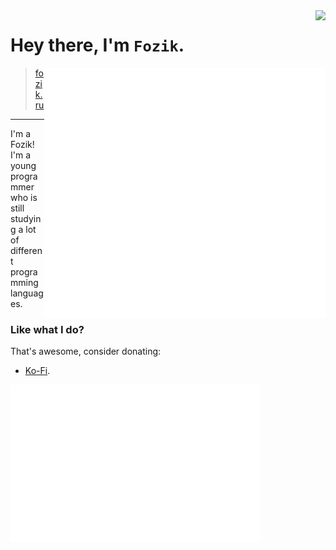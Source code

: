 <img align="right" src="https://komarev.com/ghpvc/?username=SimplyFozik" />

# Hey there, I'm `Fozik`.

<img align="right" src="/github-metrics.svg" alt="Metrics" width="450">

> [fozik.ru](https://fozik.ru)

---

I'm a Fozik! I'm a young programmer who is still studying a lot of different programming languages.

### Like what I do?

That's awesome, consider donating:

- [Ko-Fi](https://ko-fi.com/fozik).

<img align="left" src="/metrics.plugin.steam.svg" alt="Metrics" width="400">
